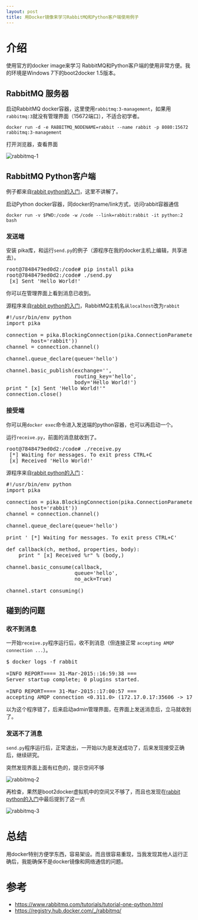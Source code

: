 ```yaml
---
layout: post
title: 用Docker镜像来学习RabbitMQ和Python客户端使用例子
---
```

# 介绍

使用官方的docker image来学习 RabbitMQ和Python客户端的使用非常方便。我的环境是Windows 7下的boot2docker 1.5版本。


## RabbitMQ 服务器 ##
启动RabbitMQ docker容器，这里使用`rabbitmq:3-management`，如果用`rabbitmq:3`就没有管理界面（15672端口），不适合初学者。

	docker run -d -e RABBITMQ_NODENAME=rabbit --name rabbit -p 8080:15672 rabbitmq:3-management    

打开浏览器，查看界面

![rabbitmq-1](http://www.larrycaiyu.com/images/rabbitmq-docker-1.png)

## RabbitMQ Python客户端 ##

例子都来自[rabbit python的入门][rabbitmqtut]，这里不讲解了。

启动Python docker容器，同docker的name/link方式，访问rabbit容器通信

    docker run -v $PWD:/code -w /code --link=rabbit:rabbit -it python:2 bash
    
### 发送端 ### 

安装 pika库，和运行`send.py`的例子（源程序在我的docker主机上编辑，共享进去）。

<pre>
root@7848479ed0d2:/code# pip install pika
root@7848479ed0d2:/code# ./send.py
 [x] Sent 'Hello World!'
</pre>

你可以在管理界面上看到消息已收到。

源程序来自[rabbit python的入门][rabbitmqtut]，RabbitMQ主机名从`localhost`改为`rabbit`

<pre>
#!/usr/bin/env python
import pika

connection = pika.BlockingConnection(pika.ConnectionParameters(
        host='rabbit'))
channel = connection.channel()

channel.queue_declare(queue='hello')

channel.basic_publish(exchange='',
                      routing_key='hello',
                      body='Hello World!')
print " [x] Sent 'Hello World!'"
connection.close()
</pre>
    
### 接受端 ###

你可以用`docker exec`命令进入发送端的python容器，也可以再启动一个。

运行`receive.py`，前面的消息就收到了。

<pre>
root@7848479ed0d2:/code# ./receive.py
 [*] Waiting for messages. To exit press CTRL+C
 [x] Received 'Hello World!'
</pre>

源程序来自[rabbit python的入门][rabbitmqtut]：

<pre>
#!/usr/bin/env python
import pika

connection = pika.BlockingConnection(pika.ConnectionParameters(
        host='rabbit'))
channel = connection.channel()

channel.queue_declare(queue='hello')

print ' [*] Waiting for messages. To exit press CTRL+C'

def callback(ch, method, properties, body):
    print " [x] Received %r" % (body,)

channel.basic_consume(callback,
                      queue='hello',
                      no_ack=True)

channel.start_consuming()
</pre>


## 碰到的问题 ##

### 收不到消息 ###

一开始`receive.py`程序运行后，收不到消息（但连接正常 `accepting AMQP connection ...`）。

<pre>
$ docker logs -f rabbit

=INFO REPORT==== 31-Mar-2015::16:59:38 ===
Server startup complete; 0 plugins started.

=INFO REPORT==== 31-Mar-2015::17:00:57 ===
accepting AMQP connection <0.311.0> (172.17.0.17:35606 -> 172.17.0.16:5672)
</pre>

以为这个程序错了，后来启动admin管理界面，在界面上发送消息后，立马就收到了。

### 发送不了消息 ###

`send.py`程序运行后，正常退出，一开始以为是发送成功了，后来发现接受正确后，继续研究。

突然发现界面上面有红色的，提示空间不够

![rabbitmq-2](http://www.larrycaiyu.com/images/rabbitmq-docker-2.png)

再检查，果然是boot2docker虚拟机中的空间又不够了，而且也发现在[rabbit python的入门][rabbitmqtut]中最后提到了这一点

![rabbitmq-3](http://www.larrycaiyu.com/images/rabbitmq-docker-3.png)

# 总结 #

用docker特别方便学东西，容易架设。而且很容易重现，当我发现其他人运行正确后，我能确保不是docker镜像和网络通信的问题。

# 参考 #

* https://www.rabbitmq.com/tutorials/tutorial-one-python.html 
* https://registry.hub.docker.com/_/rabbitmq/ 

[rabbitmqtut]: https://www.rabbitmq.com/tutorials/tutorial-one-python.html